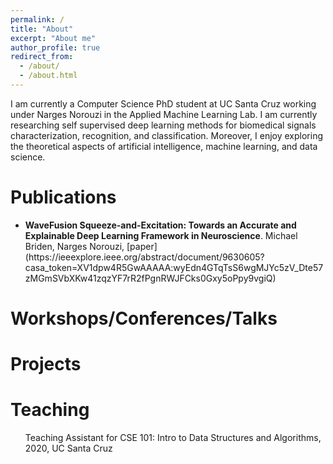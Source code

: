 ```yaml
---
permalink: /
title: "About"
excerpt: "About me"
author_profile: true
redirect_from: 
  - /about/
  - /about.html
---
```


I am currently a Computer Science PhD student at UC Santa Cruz working under Narges Norouzi in the Applied Machine Learning Lab. I am currently researching self supervised deep learning methods for biomedical signals characterization, recognition, and classification. Moreover, I enjoy exploring the theoretical aspects of artificial intelligence, machine learning, and data science. 

Publications
======
<ul>
  <li><strong> WaveFusion Squeeze-and-Excitation: Towards an Accurate and Explainable Deep Learning Framework in Neuroscience</strong>. Michael Briden, Narges Norouzi, [paper](https://ieeexplore.ieee.org/abstract/document/9630605?casa_token=XV1dpw4R5GwAAAAA:wyEdn4GTqTsS6wgMJYc5zV_Dte57zMGmSVbXKw41zqzYF7rR2fPgnRWJFCks0Gxy5oPpy9vgiQ)</li>
</ul>

Workshops/Conferences/Talks
======


Projects
======


Teaching
======
<ul>
Teaching Assistant for CSE 101: Intro to Data Structures and Algorithms, 2020, UC Santa Cruz
</ul>

